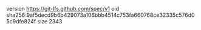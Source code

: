 version https://git-lfs.github.com/spec/v1
oid sha256:9af5decd9b6b429073a106bbb4514c753fa660768ce32335c576d05c9dfe824f
size 2343
